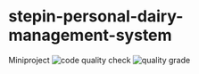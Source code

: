 # stepin-personal-dairy-management-system
Miniproject
![code quality check](https://www.code-inspector.com/project/27687/score/svg)
![quality grade](https://www.code-inspector.com/project/27687/score/svg)
